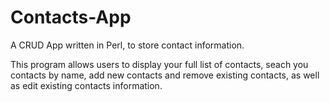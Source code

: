 # Contacts-App
A CRUD App written in Perl, to store contact information.

This program allows users to display your full list of contacts, seach you contacts by name, add new contacts and remove existing contacts, as well as edit existing contacts information.
